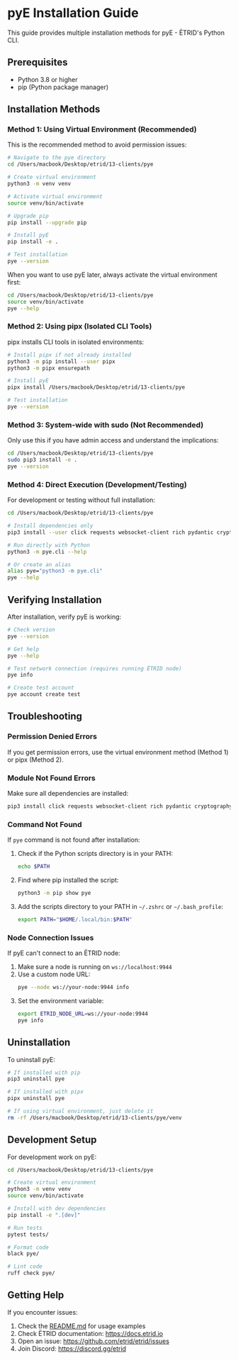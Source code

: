 # pyE Installation Guide

This guide provides multiple installation methods for pyE - ËTRID's Python CLI.

## Prerequisites

- Python 3.8 or higher
- pip (Python package manager)

## Installation Methods

### Method 1: Using Virtual Environment (Recommended)

This is the recommended method to avoid permission issues:

```bash
# Navigate to the pye directory
cd /Users/macbook/Desktop/etrid/13-clients/pye

# Create virtual environment
python3 -m venv venv

# Activate virtual environment
source venv/bin/activate

# Upgrade pip
pip install --upgrade pip

# Install pyE
pip install -e .

# Test installation
pye --version
```

When you want to use pyE later, always activate the virtual environment first:

```bash
cd /Users/macbook/Desktop/etrid/13-clients/pye
source venv/bin/activate
pye --help
```

### Method 2: Using pipx (Isolated CLI Tools)

pipx installs CLI tools in isolated environments:

```bash
# Install pipx if not already installed
python3 -m pip install --user pipx
python3 -m pipx ensurepath

# Install pyE
pipx install /Users/macbook/Desktop/etrid/13-clients/pye

# Test installation
pye --version
```

### Method 3: System-wide with sudo (Not Recommended)

Only use this if you have admin access and understand the implications:

```bash
cd /Users/macbook/Desktop/etrid/13-clients/pye
sudo pip3 install -e .
pye --version
```

### Method 4: Direct Execution (Development/Testing)

For development or testing without full installation:

```bash
cd /Users/macbook/Desktop/etrid/13-clients/pye

# Install dependencies only
pip3 install --user click requests websocket-client rich pydantic cryptography

# Run directly with Python
python3 -m pye.cli --help

# Or create an alias
alias pye="python3 -m pye.cli"
pye --help
```

## Verifying Installation

After installation, verify pyE is working:

```bash
# Check version
pye --version

# Get help
pye --help

# Test network connection (requires running ËTRID node)
pye info

# Create test account
pye account create test
```

## Troubleshooting

### Permission Denied Errors

If you get permission errors, use the virtual environment method (Method 1) or pipx (Method 2).

### Module Not Found Errors

Make sure all dependencies are installed:

```bash
pip3 install click requests websocket-client rich pydantic cryptography
```

### Command Not Found

If `pye` command is not found after installation:

1. Check if the Python scripts directory is in your PATH:
   ```bash
   echo $PATH
   ```

2. Find where pip installed the script:
   ```bash
   python3 -m pip show pye
   ```

3. Add the scripts directory to your PATH in `~/.zshrc` or `~/.bash_profile`:
   ```bash
   export PATH="$HOME/.local/bin:$PATH"
   ```

### Node Connection Issues

If pyE can't connect to an ËTRID node:

1. Make sure a node is running on `ws://localhost:9944`
2. Use a custom node URL:
   ```bash
   pye --node ws://your-node:9944 info
   ```
3. Set the environment variable:
   ```bash
   export ETRID_NODE_URL=ws://your-node:9944
   pye info
   ```

## Uninstallation

To uninstall pyE:

```bash
# If installed with pip
pip3 uninstall pye

# If installed with pipx
pipx uninstall pye

# If using virtual environment, just delete it
rm -rf /Users/macbook/Desktop/etrid/13-clients/pye/venv
```

## Development Setup

For development work on pyE:

```bash
cd /Users/macbook/Desktop/etrid/13-clients/pye

# Create virtual environment
python3 -m venv venv
source venv/bin/activate

# Install with dev dependencies
pip install -e ".[dev]"

# Run tests
pytest tests/

# Format code
black pye/

# Lint code
ruff check pye/
```

## Getting Help

If you encounter issues:

1. Check the [README.md](README.md) for usage examples
2. Check ËTRID documentation: https://docs.etrid.io
3. Open an issue: https://github.com/etrid/etrid/issues
4. Join Discord: https://discord.gg/etrid

